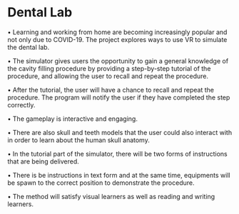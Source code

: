 # Dental Lab

• Learning and working from home are becoming increasingly popular and not only due to COVID-19. The project explores ways to use VR to simulate the dental lab.
 
• The simulator gives users the opportunity to gain a general knowledge of the cavity filling procedure by providing a step-by-step tutorial of the procedure, and allowing the user to recall and repeat the procedure.
 
• After the tutorial, the user will have a chance to recall and repeat the procedure. The program will notify the user if they have completed the step correctly. 
 
• The gameplay is interactive and engaging. 
 
• There are also skull and teeth models that the user could also interact with in order to learn about the human skull anatomy. 
 
• In the tutorial part of the simulator, there will be two forms of instructions that are being delivered. 
   
• There is be instructions in text form and at the same time, equipments will be spawn to the correct position to demonstrate the procedure. 
 
• The method will satisfy visual learners as well as reading and writing learners.

